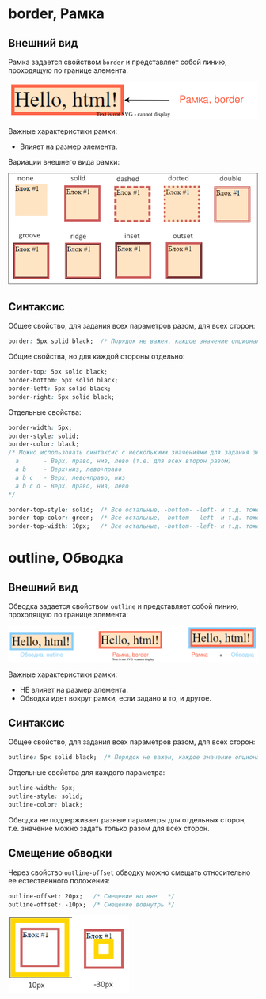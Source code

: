 # border, Рамка

## Внешний вид

Рамка задается свойством `border` и представляет собой линию, проходящую по границе элемента:

<img src="img/border-view.drawio.svg" alt="border-view.drawio" style="zoom:80%;" />

Важные характеристики рамки:

* Влияет на размер элемента.

Вариации внешнего вида рамки:

<img src="img/border-style.png" alt="border-style" style="zoom:80%;" />

## Синтаксис

Общее свойство, для задания всех параметров разом, для всех сторон:

```css
border: 5px solid black;  /* Порядок не важен, каждое значение опциональное */
```

Общие свойства, но для каждой стороны отдельно:

```css
border-top: 5px solid black;
border-bottom: 5px solid black;
border-left: 5px solid black;
border-right: 5px solid black;
```

Отдельные свойства:

```css
border-width: 5px;
border-style: solid;
border-color: black;
/* Можно использовать синтаксис с несколькими значениями для задания значений для нескольких сторон:
  a       - Верх, право, низ, лево (т.е. для всех второн разом)
  a b     - Верх+низ, лево+право
  a b c   - Верх, лево+право, низ
  a b c d - Верх, право, низ, лево
*/
```

```css
border-top-style: solid;  /* Все остальные, -bottom- -left- и т.д. тоже работают */
border-top-color: green;  /* Все остальные, -bottom- -left- и т.д. тоже работают */
border-top-width: 10px;   /* Все остальные, -bottom- -left- и т.д. тоже работают */
```

# outline, Обводка

## Внешний вид

Обводка задается свойством `outline` и представляет собой линию, проходящую по границе элемента:

<img src="img/outline-view.drawio.svg" alt="outline-view.drawio" style="zoom:80%;" />

Важные характеристики рамки:

* НЕ влияет на размер элемента.
* Обводка идет вокруг рамки, если задано и то, и другое.

## Синтаксис

Общее свойство, для задания всех параметров разом, для всех сторон:

```css
outline: 5px solid black;  /* Порядок не важен, каждое значение опциональное */
```

Отдельные свойства для каждого параметра:

```css
outline-width: 5px;
outline-style: solid;
outline-color: black;
```

Обводка не поддерживает разные параметры для отдельных сторон, т.е. значение можно задать только разом для всех сторон.

## Смещение обводки

Через свойство `outline-offset` обводку можно смещать относительно ее естественного положения:

```css
outline-offset: 20px;   /* Смещение во вне   */
outline-offset: -10px;  /* Смещение вовнутрь */
```

<img src="img/outline-offset.png" alt="outline-offset" style="zoom:80%;" />